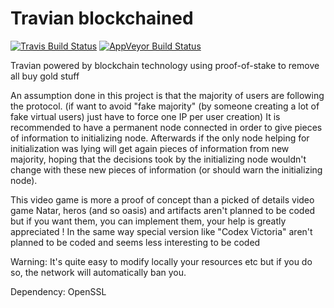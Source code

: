 # Travian blockchained

[![Travis Build Status](https://travis-ci.com/Benjamin-Loison/Travian-blockchained.svg?branch=master)](https://app.travis-ci.com/Benjamin-Loison/Travian-blockchained)
[![AppVeyor Build Status](https://ci.appveyor.com/api/projects/status/github/Benjamin-Loison/Travian-blockchained?branch=master&svg=true)](https://ci.appveyor.com/project/Benjamin-Loison/Travian-blockchained)

Travian powered by blockchain technology using proof-of-stake to remove all buy gold stuff

An assumption done in this project is that the majority of users are following the protocol. (if want to avoid "fake majority" (by someone creating a lot of fake virtual users) just have to force one IP per user creation)
It is recommended to have a permanent node connected in order to give pieces of information to initializing node. Afterwards if the only node helping for initialization was lying will get again pieces of information from new majority, hoping that the decisions took by the initializing node wouldn't change with these new pieces of information (or should warn the initializing node).
<!--This client isn't designed for playing on multiple accounts.-->
<!--Some liberties have been taken from Travian Legends interface which were considered as pointless.-->
This video game is more a proof of concept than a picked of details video game
Natar, heros (and so oasis) and artifacts aren't planned to be coded but if you want them, you can implement them, your help is greatly appreciated !
In the same way special version like "Codex Victoria" aren't planned to be coded and seems less interesting to be coded

Warning: It's quite easy to modify locally your resources etc but if you do so, the network will automatically ban you.
<!-- should upload tools used to generate assets/data etc ? -->

Dependency: OpenSSL
<!--We are not in any way affiliated with Travian Games GmbH. If you have any issue please, declare one on GitHub. -->
<!-- make a french version of readme etc ? ->

